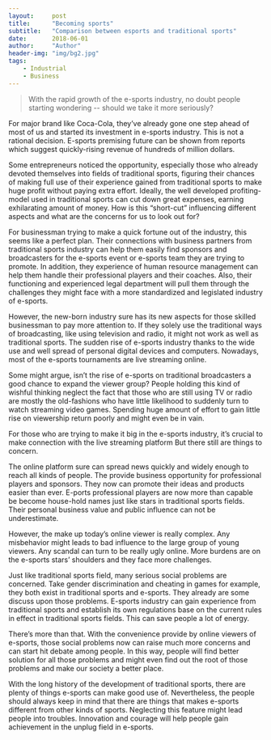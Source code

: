 ```yaml
---
layout:     post
title:      "Becoming sports"
subtitle:   "Comparison between esports and traditional sports"
date:       2018-06-01
author:     "Author"
header-img: "img/bg2.jpg"
tags:
    - Industrial
    - Business
---
```


> With the rapid growth of the e-sports industry, no doubt people starting wondering -- should we take it more seriously?

For major brand like Coca-Cola, they’ve already gone one step ahead of most of us and started its investment in e-sports industry. This is not a rational decision. E-sports premising future can be shown from reports which suggest quickly-rising revenue of hundreds of million dollars.

Some entrepreneurs noticed the opportunity, especially those who already devoted themselves into fields of traditional sports, figuring their chances of making full use of their experience gained from traditional sports to make huge profit without paying extra effort. Ideally, the well developed profiting-model used in traditional sports can cut down great expenses, earning exhilarating amount of money. How is this “short-cut” influencing different aspects and what are the concerns for us to look out for?

For businessman trying to make a quick fortune out of the industry, this seems like a perfect plan. Their connections with business partners from traditional sports industry can help them easily find sponsors and broadcasters for the e-sports event or e-sports team they are trying to promote. In addition, they experience of human resource management can help them handle their professional players and their coaches. Also, their functioning and experienced legal department will pull them through the challenges they might face with a more standardized and legislated industry of e-sports.

However, the new-born industry sure has its new aspects for those skilled businessman to pay more attention to. If they solely use the traditional ways of broadcasting, like using television and radio, it might not work as well as traditional sports. The sudden rise of e-sports industry thanks to the wide use and well spread of personal digital devices and computers. Nowadays, most of the e-sports tournaments are live streaming online. 

Some might argue, isn’t the rise of e-sports on traditional broadcasters a good chance to expand the viewer group? People holding this kind of wishful thinking neglect the fact that those who are still using TV or radio are mostly the old-fashions who have little likelihood to suddenly turn to watch streaming video games. Spending huge amount of effort to gain little rise on viewership return poorly and might even be in vain.

For those who are trying to make it big in the e-sports industry, it’s crucial to make connection with the live streaming platform But there still are things to concern.

The online platform sure can spread news quickly and widely enough to reach all kinds of people. The provide business opportunity for professional players and sponsors. They now can promote their ideas and products easier than ever. E-ports professional players are now more than capable be become house-hold names just like stars in traditional sports fields. Their personal business value and public influence can not be underestimate. 

However, the make up today’s online viewer is really complex. Any misbehavior might leads to bad influence to the large group of young viewers. Any scandal can turn to be really ugly online. More burdens are on the e-sports stars’ shoulders and they face more challenges.

Just like traditional sports field, many serious social problems are concerned. Take gender discrimination and cheating in games for example, they both exist in traditional sports and e-sports. They already are some discuss upon those problems. E-sports industry can gain experience from traditional sports and establish its own regulations base on the current rules in effect in traditional sports fields. This can save people a lot of energy.

There’s more than that. With the convenience provide by online viewers of e-sports, those social problems now can raise much more concerns and can start hit debate among people. In this way, people will find better solution for all those problems and might even find out the root of those problems and make our society a better place.

With the long history of the development of traditional sports, there are plenty of things e-sports can make good use of. Nevertheless, the people should always keep in mind that there are things that makes e-sports different from other kinds of sports. Neglecting this feature might lead people into troubles. Innovation and courage will help people gain achievement in the unplug field in e-sports.

